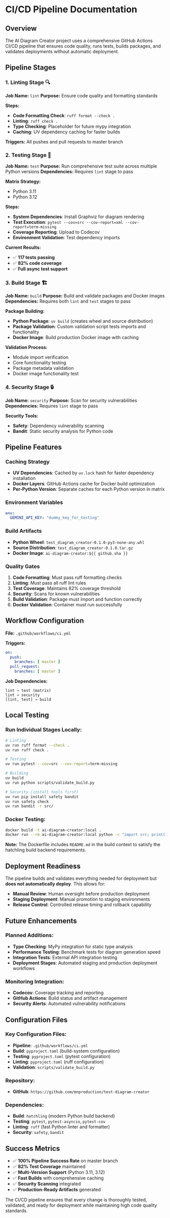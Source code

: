 # CI/CD Pipeline Documentation

## Overview

The AI Diagram Creator project uses a comprehensive GitHub Actions CI/CD pipeline that ensures code quality, runs tests, builds packages, and validates deployments without automatic deployment.

## Pipeline Stages

### 1. **Linting Stage** 🔍
**Job Name:** `lint`
**Purpose:** Ensure code quality and formatting standards

**Steps:**
- **Code Formatting Check**: `ruff format --check .`
- **Linting**: `ruff check .` 
- **Type Checking**: Placeholder for future mypy integration
- **Caching**: UV dependency caching for faster builds

**Triggers:** All pushes and pull requests to master branch

### 2. **Testing Stage** 🧪
**Job Name:** `test`
**Purpose:** Run comprehensive test suite across multiple Python versions
**Dependencies:** Requires `lint` stage to pass

**Matrix Strategy:**
- Python 3.11
- Python 3.12

**Steps:**
- **System Dependencies**: Install Graphviz for diagram rendering
- **Test Execution**: `pytest --cov=src --cov-report=xml --cov-report=term-missing`
- **Coverage Reporting**: Upload to Codecov
- **Environment Validation**: Test dependency imports

**Current Results:**
- ✅ **117 tests passing**
- ✅ **82% code coverage**
- ✅ **Full async test support**

### 3. **Build Stage** 🏗️
**Job Name:** `build`
**Purpose:** Build and validate packages and Docker images
**Dependencies:** Requires both `lint` and `test` stages to pass

**Package Building:**
- **Python Package**: `uv build` (creates wheel and source distribution)
- **Package Validation**: Custom validation script tests imports and functionality
- **Docker Image**: Build production Docker image with caching

**Validation Process:**
- Module import verification
- Core functionality testing
- Package metadata validation
- Docker image functionality test

### 4. **Security Stage** 🔒
**Job Name:** `security`
**Purpose:** Scan for security vulnerabilities
**Dependencies:** Requires `lint` stage to pass

**Security Tools:**
- **Safety**: Dependency vulnerability scanning
- **Bandit**: Static security analysis for Python code

## Pipeline Features

### **Caching Strategy**
- **UV Dependencies**: Cached by `uv.lock` hash for faster dependency installation
- **Docker Layers**: GitHub Actions cache for Docker build optimization
- **Per-Python Version**: Separate caches for each Python version in matrix

### **Environment Variables**
```yaml
env:
  GEMINI_API_KEY: "dummy_key_for_testing"
```

### **Build Artifacts**
- **Python Wheel**: `test_diagram_creator-0.1.0-py3-none-any.whl`
- **Source Distribution**: `test_diagram_creator-0.1.0.tar.gz`
- **Docker Image**: `ai-diagram-creator:${{ github.sha }}`

### **Quality Gates**
1. **Code Formatting**: Must pass ruff formatting checks
2. **Linting**: Must pass all ruff lint rules
3. **Test Coverage**: Maintains 82% coverage threshold
4. **Security**: Scans for known vulnerabilities
5. **Build Validation**: Package must import and function correctly
6. **Docker Validation**: Container must run successfully

## Workflow Configuration

**File:** `.github/workflows/ci.yml`

**Triggers:**
```yaml
on:
  push:
    branches: [ master ]
  pull_request:
    branches: [ master ]
```

**Job Dependencies:**
```
lint → test (matrix)
lint → security
[lint, test] → build
```

## Local Testing

### **Run Individual Stages Locally:**

```bash
# Linting
uv run ruff format --check .
uv run ruff check .

# Testing
uv run pytest --cov=src --cov-report=term-missing

# Building
uv build
uv run python scripts/validate_build.py

# Security (install tools first)
uv run pip install safety bandit
uv run safety check
uv run bandit -r src/
```

### **Docker Testing:**
```bash
docker build -t ai-diagram-creator:local .
docker run --rm ai-diagram-creator:local python -c "import src; print('Success')"
```

**Note:** The Dockerfile includes `README.md` in the build context to satisfy the hatchling build backend requirements.

## Deployment Readiness

The pipeline builds and validates everything needed for deployment but **does not automatically deploy**. This allows for:

- **Manual Review**: Human oversight before production deployment
- **Staging Deployment**: Manual promotion to staging environments
- **Release Control**: Controlled release timing and rollback capability

## Future Enhancements

### **Planned Additions:**
- **Type Checking**: MyPy integration for static type analysis
- **Performance Testing**: Benchmark tests for diagram generation speed
- **Integration Tests**: External API integration testing
- **Deployment Stages**: Automated staging and production deployment workflows

### **Monitoring Integration:**
- **Codecov**: Coverage tracking and reporting
- **GitHub Actions**: Build status and artifact management
- **Security Alerts**: Automated vulnerability notifications

## Configuration Files

### **Key Configuration Files:**
- **Pipeline**: `.github/workflows/ci.yml`
- **Build**: `pyproject.toml` (build-system configuration)
- **Testing**: `pyproject.toml` (pytest configuration)
- **Linting**: `pyproject.toml` (ruff configuration)
- **Validation**: `scripts/validate_build.py`

### **Repository:**
- **GitHub**: `https://github.com/mnproduction/test-diagram-creator`

### **Dependencies:**
- **Build**: `hatchling` (modern Python build backend)
- **Testing**: `pytest`, `pytest-asyncio`, `pytest-cov`
- **Linting**: `ruff` (fast Python linter and formatter)
- **Security**: `safety`, `bandit`

## Success Metrics

- ✅ **100% Pipeline Success Rate** on master branch
- ✅ **82% Test Coverage** maintained
- ✅ **Multi-Version Support** (Python 3.11, 3.12)
- ✅ **Fast Builds** with comprehensive caching
- ✅ **Security Scanning** integrated
- ✅ **Production-Ready Artifacts** generated

The CI/CD pipeline ensures that every change is thoroughly tested, validated, and ready for deployment while maintaining high code quality standards. 